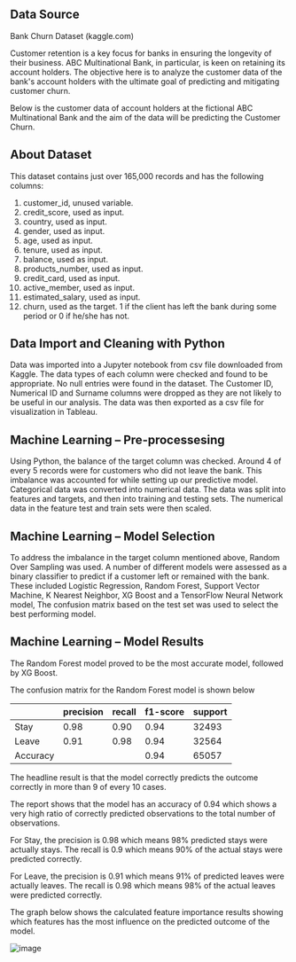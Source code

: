 ## Data Source

Bank Churn Dataset (kaggle.com) 

Customer retention is a key focus for banks in ensuring the longevity of their business. ABC Multinational Bank, in particular, is keen on retaining its account holders. The objective here is to analyze the customer data of the bank's account holders with the ultimate goal of predicting and mitigating customer churn.

Below is the customer data of account holders at the fictional ABC Multinational Bank and the aim of the data will be predicting the Customer Churn.

## About Dataset

This dataset contains just over 165,000 records and has the following columns:
1. customer_id, unused variable.
2. credit_score, used as input.
3. country, used as input.
4. gender, used as input.
5. age, used as input.
6. tenure, used as input.
7. balance, used as input.
8. products_number, used as input.
9. credit_card, used as input.
10. active_member, used as input.
11. estimated_salary, used as input.
12. churn, used as the target. 1 if the client has left the bank during some period or 0 if he/she has not.

## Data Import and Cleaning with Python

Data was imported into a Jupyter notebook from csv file downloaded from Kaggle. The data types of each column were checked and found to be appropriate. No null entries were found in the dataset. The Customer ID, Numerical ID and Surname columns were dropped as they are not likely to be useful in our analysis. The data was then exported as a csv file for visualization in Tableau.

## Machine Learning – Pre-processesing

Using Python, the balance of the target column was checked. Around 4 of every 5 records were for customers who did not leave the bank. This imbalance was accounted for while setting up our predictive model. Categorical data was converted into numerical data. The data was split into features and targets, and then into training and testing sets. The numerical data in the feature test and train sets were then scaled.

## Machine Learning – Model Selection

To address the imbalance in the target column mentioned above, Random Over Sampling was used.
A number of different models were assessed as a binary classifier to predict if a customer left or remained with the bank. These included Logistic Regression, Random Forest, Support Vector Machine, K Nearest Neighbor, XG Boost and a TensorFlow Neural Network model, The confusion matrix based on the test set was used to select the best performing model.


## Machine Learning – Model Results

The Random Forest model proved to be the most accurate model, followed by XG Boost.

The confusion matrix for the Random Forest model is shown below

|          | precision | recall | f1-score | support |
|----------|-----------|--------|----------|---------|
| Stay     | 0.98      | 0.90   | 0.94     | 32493   |
| Leave    | 0.91      | 0.98   | 0.94     | 32564   |
| Accuracy |           |        | 0.94     | 65057   |

The headline result is that the model correctly predicts the outcome correctly in more than 9 of every 10 cases.

The report shows that the model has an accuracy of 0.94 which shows a very high ratio of correctly predicted observations to the total number of observations.

For Stay, the precision is 0.98 which means 98% predicted stays were actually stays. The recall is 0.9 which means 90% of the actual stays were predicted correctly.

For Leave, the precision is 0.91 which means 91% of predicted leaves were actually leaves. The recall is 0.98 which means 98% of the actual leaves were predicted correctly.

The graph below shows the calculated feature importance results showing which features has the most influence on the predicted outcome of the model.

![image](https://github.com/jlawrence16/project_four/assets/134929607/e8750b56-da39-4ad7-807c-81e2bde42576)











  






